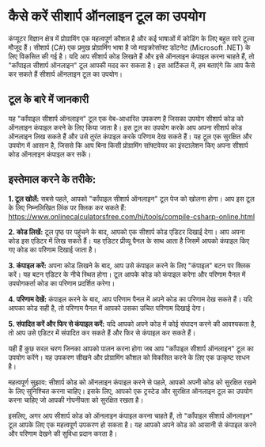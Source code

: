 कैसे करें सीशार्प ऑनलाइन टूल का उपयोग
=====================================

कंप्यूटर विज्ञान क्षेत्र में प्रोग्रामिंग एक महत्वपूर्ण कौशल है और कई भाषाओं में कोडिंग के लिए बहुत सारे टूल्स मौजूद हैं। सीशार्प (C#) एक प्रमुख प्रोग्रामिंग भाषा है जो माइक्रोसॉफ्ट डॉटनेट (Microsoft .NET) के लिए विकसित की गई है। यदि आप सीशार्प कोड लिखते हैं और इसे ऑनलाइन कंपाइल करना चाहते हैं, तो "कॉंपाइल सीशार्प ऑनलाइन" टूल आपकी मदद कर सकता है। इस आर्टिकल में, हम बताएंगे कि आप कैसे कर सकते हैं सीशार्प ऑनलाइन टूल का उपयोग।

टूल के बारे में जानकारी
-----------------------

यह "कॉंपाइल सीशार्प ऑनलाइन" टूल एक वेब-आधारित उपकरण है जिसका उपयोग सीशार्प कोड को ऑनलाइन कंपाइल करने के लिए किया जाता है। इस टूल का उपयोग करके आप अपना सीशार्प कोड ऑनलाइन लिख सकते हैं और उसे तुरंत कंपाइल करके परिणाम देख सकते हैं। यह टूल एक सुरक्षित और उपयोग में आसान है, जिससे कि आप बिना किसी प्रोग्रामिंग सॉफ्टवेयर का इंस्टालेशन किए अपना सीशार्प कोड ऑनलाइन कंपाइल कर सकें।

इस्तेमाल करने के तरीके:
-----------------------

**1. टूल खोलें:** सबसे पहले, आपको "कॉंपाइल सीशार्प ऑनलाइन" टूल पेज को खोलना होगा। आप इस टूल के लिए निम्नलिखित लिंक पर क्लिक कर सकते हैं: <https://www.onlinecalculatorsfree.com/hi/tools/compile-csharp-online.html>

**2. कोड लिखें:** टूल पृष्ठ पर पहुंचने के बाद, आपको एक सीशार्प कोड एडिटर दिखाई देगा। आप अपना कोड इस एडिटर में लिख सकते हैं। यह एडिटर प्रीव्यू पैनल के साथ आता है जिसमें आपको कंपाइल किए गए कोड का परिणाम दिखाई जाता है।

**3. कंपाइल करें:** अपना कोड लिखने के बाद, आप उसे कंपाइल करने के लिए "कंपाइल" बटन पर क्लिक करें। यह बटन एडिटर के नीचे स्थित होगा। टूल आपके कोड को कंपाइल करेगा और परिणाम पैनल में उपयोगकर्ता कोड का परिणाम प्रदर्शित करेगा।

**4. परिणाम देखें:** कंपाइल करने के बाद, आप परिणाम पैनल में अपने कोड का परिणाम देख सकते हैं। यदि आपका कोड सही है, तो परिणाम पैनल में आपको उसका उचित परिणाम दिखाई देगा।

**5. संपादित करें और फिर से कंपाइल करें:** यदि आपको अपने कोड में कोई संपादन करने की आवश्यकता है, तो आप उसे एडिटर में संपादित कर सकते हैं और फिर से कंपाइल कर सकते हैं।

यही हैं कुछ सरल चरण जिनका आपको पालन करना होगा जब आप "कॉंपाइल सीशार्प ऑनलाइन" टूल का उपयोग करेंगे। यह उपकरण सीखने और प्रोग्रामिंग कौशल को विकसित करने के लिए एक उत्कृष्ट साधन है।

महत्वपूर्ण सुझाव: सीशार्प कोड को ऑनलाइन कंपाइल करने से पहले, आपको अपनी कोड को सुरक्षित रखने के लिए सुनिश्चित करना चाहिए। इसके लिए, आपको एक ट्रस्टेड और सुरक्षित ऑनलाइन टूल का उपयोग करना चाहिए जो आपकी गोपनीयता को सुरक्षित रखता है।

इसलिए, अगर आप सीशार्प कोड को ऑनलाइन कंपाइल करना चाहते हैं, तो "कॉंपाइल सीशार्प ऑनलाइन" टूल आपके लिए एक महत्वपूर्ण उपकरण हो सकता है। यह आपको अपने कोड को आसानी से कंपाइल करने और परिणाम देखने की सुविधा प्रदान करता है।